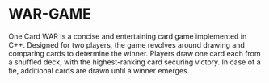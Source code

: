 # WAR-GAME
One Card WAR is a concise and entertaining card game implemented in C++. Designed for two players, the game revolves around drawing and comparing cards to determine the winner. Players draw one card each from a shuffled deck, with the highest-ranking card securing victory. In case of a tie, additional cards are drawn until a winner emerges.
